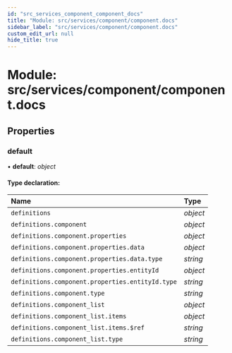 ```yaml
---
id: "src_services_component_component_docs"
title: "Module: src/services/component/component.docs"
sidebar_label: "src/services/component/component.docs"
custom_edit_url: null
hide_title: true
---
```


# Module: src/services/component/component.docs

## Properties

### default

• **default**: *object*

#### Type declaration:

Name | Type |
:------ | :------ |
`definitions` | *object* |
`definitions.component` | *object* |
`definitions.component.properties` | *object* |
`definitions.component.properties.data` | *object* |
`definitions.component.properties.data.type` | *string* |
`definitions.component.properties.entityId` | *object* |
`definitions.component.properties.entityId.type` | *string* |
`definitions.component.type` | *string* |
`definitions.component_list` | *object* |
`definitions.component_list.items` | *object* |
`definitions.component_list.items.$ref` | *string* |
`definitions.component_list.type` | *string* |
